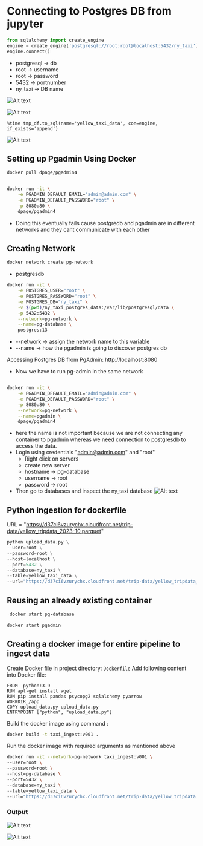 
# Connecting to Postgres DB from jupyter

```python
from sqlalchemy import create_engine
engine = create_engine('postgresql://root:root@localhost:5432/ny_taxi')
engine.connect()
```

- postgresql -> db
- root -> username
- root -> password
- 5432 -> portnumber
- ny_taxi -> DB name

![Alt text](image-1.png)

![Alt text](image-2.png)

```%time tmp_df.to_sql(name='yellow_taxi_data', con=engine, if_exists='append')```

![Alt text](image-3.png)

## Setting up Pgadmin Using Docker

```bash
docker pull dpage/pgadmin4
```

```bash   

docker run -it \
    -e PGADMIN_DEFAULT_EMAIL="admin@admin.com" \
    -e PGADMIN_DEFAULT_PASSWORD="root" \
    -p 8080:80 \
    dpage/pgadmin4
```

- Doing this eventually fails cause postgredb and pgadmin are in different networks and they cant communicate with each other

## Creating Network 

```bash
docker network create pg-network
```

- postgresdb

```bash
docker run -it \
    -e POSTGRES_USER="root" \
    -e POSTGRES_PASSWORD="root" \
    -e POSTGRES_DB="ny_taxi" \
    -v $(pwd)/ny_taxi_postgres_data:/var/lib/postgresql/data \
    -p 5432:5432 \
    --network=pg-network \
    --name=pg-database \ 
    postgres:13
```

- --network -> assign the network name to this variable
- --name -> how the pgadmin is going to discover postgres db

Accessing Postgres DB from PgAdmin: http://localhost:8080
- Now we have to run pg-admin in the same network 

```bash

docker run -it \
    -e PGADMIN_DEFAULT_EMAIL="admin@admin.com" \
    -e PGADMIN_DEFAULT_PASSWORD="root" \
    -p 8080:80 \
    --network=pg-network \
    --name=pgadmin \ 
    dpage/pgadmin4
```

- here the name is not important because we are not connecting any container to pgadmin whereas we need connection to postgresdb to access the data.
- Login using credentials "admin@admin.com" and "root"
  - Right click on servers 
  - create new server
  - hostname -> pg-database
  - username -> root
  - password -> root
- Then go to databases and inspect the ny_taxi database
![Alt text](image-4.png)


## Python ingestion for dockerfile

URL = "https://d37ci6vzurychx.cloudfront.net/trip-data/yellow_tripdata_2023-10.parquet"

```python
python upload_data.py \
--user=root \
--password=root \
--host=localhost \
--port=5432 \
--database=ny_taxi \
--table=yellow_taxi_data \
--url="https://d37ci6vzurychx.cloudfront.net/trip-data/yellow_tripdata_2023-10.parquet"

```

## Reusing an already existing container

```bash
 docker start pg-database
 ```

```bash
docker start pgadmin
```

## Creating a docker image for entire pipeline to ingest data 

Create Docker file in project directory: `Dockerfile`
Add following content into Docker file:

```docker
FROM  python:3.9
RUN apt-get install wget
RUN pip install pandas psycopg2 sqlalchemy pyarrow
WORKDIR /app
COPY upload_data.py upload_data.py
ENTRYPOINT ["python", "upload_data.py"]
```

Build the docker image using command :

```bash
docker build -t taxi_ingest:v001 .
```

Run the docker image with required arguments as mentioned above

```bash
docker run -it --network=pg-network taxi_ingest:v001 \
--user=root \
--password=root \
--host=pg-database \
--port=5432 \
--database=ny_taxi \
--table=yellow_taxi_data \
--url="https://d37ci6vzurychx.cloudfront.net/trip-data/yellow_tripdata_2023-10.parquet"

```

### Output

![Alt text](image-5.png)

![Alt text](image-6.png)
